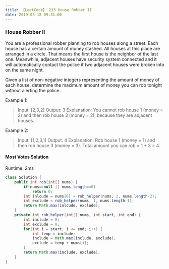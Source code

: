 ```yaml
---
title: 【LeetCode】 213 House Robber II
date: 2019-03-18 09:31:00
---
```


### House Robber II

You are a professional robber planning to rob houses along a street. Each house has a certain amount of money stashed. All houses at this place are arranged in a circle. That means the first house is the neighbor of the last one. Meanwhile, adjacent houses have security system connected and it will automatically contact the police if two adjacent houses were broken into on the same night.

Given a list of non-negative integers representing the amount of money of each house, determine the maximum amount of money you can rob tonight without alerting the police.

Example 1:

>Input: [2,3,2]
Output: 3
Explanation: You cannot rob house 1 (money = 2) and then rob house 3 (money = 2),
             because they are adjacent houses.

Example 2:

>Input: [1,2,3,1]
Output: 4
Explanation: Rob house 1 (money = 1) and then rob house 3 (money = 3).
             Total amount you can rob = 1 + 3 = 4.



#### Most Votes Solution

Runtime: 2ms

```Java
class Solution {
    public int rob(int[] nums) {
        if(nums==null || nums.length==0)
            return 0;
        int inlcude = nums[0] + rob_helper(nums, 2, nums.length-2);
        int exclude = rob_helper(nums, 1, nums.length-1);
        return Math.max(inlcude, exclude);
    }
    private int rob_helper(int[] nums, int start, int end) {
        int include = 0;
        int exclude = 0;
        for(int i = start; i <= end; i++) {
            int temp = include;
            include = Math.max(include, exclude);
            exclude = temp + nums[i];
        }
        return Math.max(include, exclude);
    }
}
```
